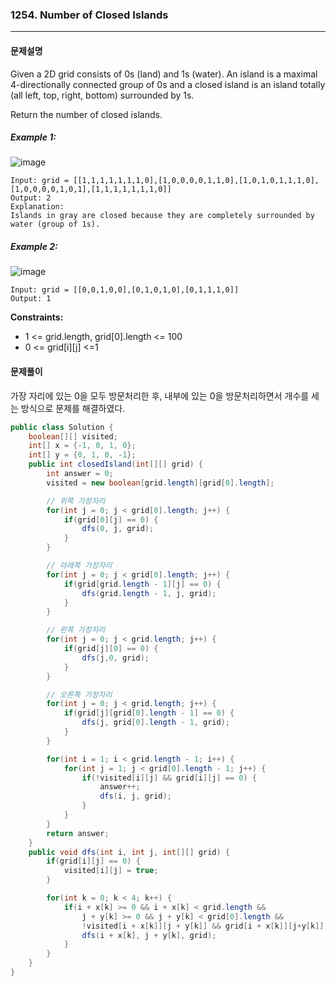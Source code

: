 ### 1254. Number of Closed Islands

---

#### 문제설명

Given a 2D grid consists of 0s (land) and 1s (water).  An island is a maximal 4-directionally connected group of 0s and a closed island is an island totally (all left, top, right, bottom) surrounded by 1s.

Return the number of closed islands.

##### Example 1:

![image](https://assets.leetcode.com/uploads/2019/10/31/sample_3_1610.png)

```
Input: grid = [[1,1,1,1,1,1,1,0],[1,0,0,0,0,1,1,0],[1,0,1,0,1,1,1,0],[1,0,0,0,0,1,0,1],[1,1,1,1,1,1,1,0]]
Output: 2
Explanation: 
Islands in gray are closed because they are completely surrounded by water (group of 1s).
```

##### Example 2:


![image](https://assets.leetcode.com/uploads/2019/10/31/sample_4_1610.png)
```
Input: grid = [[0,0,1,0,0],[0,1,0,1,0],[0,1,1,1,0]]
Output: 1
```
**Constraints:**

- 1 <= grid.length, grid[0].length <= 100
- 0 <= grid[i][j] <=1

#### 문제풀이

가장 자리에 있는 0을 모두 방문처리한 후, 내부에 있는 0을 방문처리하면서 개수를 세는 방식으로 문제를 해결하였다.

```java
public class Solution {
    boolean[][] visited;
    int[] x = {-1, 0, 1, 0};
    int[] y = {0, 1, 0, -1};
    public int closedIsland(int[][] grid) {
        int answer = 0;
        visited = new boolean[grid.length][grid[0].length];

        // 위쪽 가장자리
        for(int j = 0; j < grid[0].length; j++) {
            if(grid[0][j] == 0) {
                dfs(0, j, grid);
            }
        }

        // 아래쪽 가장자리
        for(int j = 0; j < grid[0].length; j++) {
            if(grid[grid.length - 1][j] == 0) {
                dfs(grid.length - 1, j, grid);
            }
        }

        // 왼쪽 가장자리
        for(int j = 0; j < grid.length; j++) {
            if(grid[j][0] == 0) {
                dfs(j,0, grid);
            }
        }

        // 오른쪽 가장자리
        for(int j = 0; j < grid.length; j++) {
            if(grid[j][grid[0].length - 1] == 0) {
                dfs(j, grid[0].length - 1, grid);
            }
        }

        for(int i = 1; i < grid.length - 1; i++) {
            for(int j = 1; j < grid[0].length - 1; j++) {
                if(!visited[i][j] && grid[i][j] == 0) {
                    answer++;
                    dfs(i, j, grid);
                }
            }
        }
        return answer;
    }
    public void dfs(int i, int j, int[][] grid) {
        if(grid[i][j] == 0) {
            visited[i][j] = true;
        }

        for(int k = 0; k < 4; k++) {
            if(i + x[k] >= 0 && i + x[k] < grid.length &&
                j + y[k] >= 0 && j + y[k] < grid[0].length &&
                !visited[i + x[k]][j + y[k]] && grid[i + x[k]][j+y[k]] == 0) {
                dfs(i + x[k], j + y[k], grid);
            }
        }
    }
}

```
